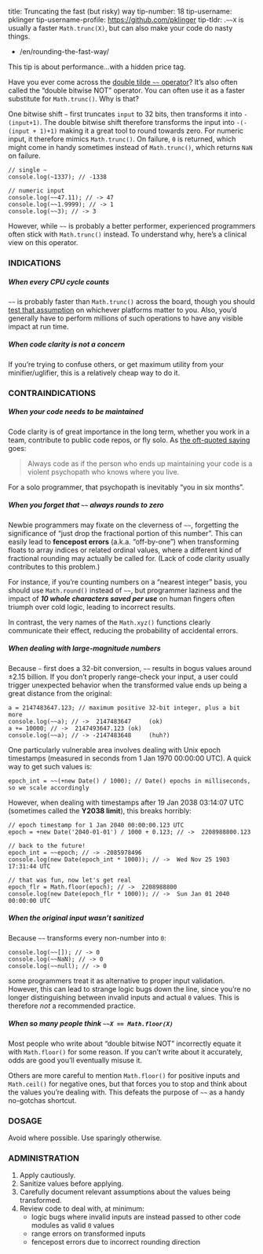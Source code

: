 title: Truncating the fast (but risky) way tip-number: 18 tip-username: pklinger tip-username-profile: https://github.com/pklinger tip-tldr: .`~~X` is usually a faster `Math.trunc(X)`, but can also make your code do nasty things.

-   /en/rounding-the-fast-way/

This tip is about performance…with a hidden price tag.

Have you ever come across the [double tilde `~~` operator](http://stackoverflow.com/questions/5971645/what-is-the-double-tilde-operator-in-javascript)? It’s also often called the “double bitwise NOT” operator. You can often use it as a faster substitute for `Math.trunc()`. Why is that?

One bitwise shift `~` first truncates `input` to 32 bits, then transforms it into `-(input+1)`. The double bitwise shift therefore transforms the input into `-(-(input + 1)+1)` making it a great tool to round towards zero. For numeric input, it therefore mimics `Math.trunc()`. On failure, `0` is returned, which might come in handy sometimes instead of `Math.trunc()`, which returns `NaN` on failure.

    // single ~
    console.log(~1337); // -1338

    // numeric input
    console.log(~~47.11); // -> 47
    console.log(~~1.9999); // -> 1
    console.log(~~3); // -> 3

However, while `~~` is probably a better performer, experienced programmers often stick with `Math.trunc()` instead. To understand why, here’s a clinical view on this operator.

### INDICATIONS

##### When every CPU cycle counts

`~~` is probably faster than `Math.trunc()` across the board, though you should [test that assumption](https://jsperf.com/jsfvsbitnot/10) on whichever platforms matter to you. Also, you’d generally have to perform millions of such operations to have any visible impact at run time.

##### When code clarity is not a concern

If you’re trying to confuse others, or get maximum utility from your minifier/uglifier, this is a relatively cheap way to do it.

### CONTRAINDICATIONS

##### When your code needs to be maintained

Code clarity is of great importance in the long term, whether you work in a team, contribute to public code repos, or fly solo. As [the oft-quoted saying](http://c2.com/cgi/wiki?CodeForTheMaintainer) goes:

> Always code as if the person who ends up maintaining your code is a violent psychopath who knows where you live.

For a solo programmer, that psychopath is inevitably “you in six months”.

##### When you forget that `~~` always rounds to zero

Newbie programmers may fixate on the cleverness of `~~`, forgetting the significance of “just drop the fractional portion of this number”. This can easily lead to **fencepost errors** (a.k.a. “off-by-one”) when transforming floats to array indices or related ordinal values, where a different kind of fractional rounding may actually be called for. (Lack of code clarity usually contributes to this problem.)

For instance, if you’re counting numbers on a “nearest integer” basis, you should use `Math.round()` instead of `~~`, but programmer laziness and the impact of ***10 whole characters saved per use*** on human fingers often triumph over cold logic, leading to incorrect results.

In contrast, the very names of the `Math.xyz()` functions clearly communicate their effect, reducing the probability of accidental errors.

##### When dealing with large-magnitude numbers

Because `~` first does a 32-bit conversion, `~~` results in bogus values around ±2.15 billion. If you don’t properly range-check your input, a user could trigger unexpected behavior when the transformed value ends up being a great distance from the original:

    a = 2147483647.123; // maximum positive 32-bit integer, plus a bit more
    console.log(~~a); // ->  2147483647     (ok)
    a += 10000; // ->  2147493647.123 (ok)
    console.log(~~a); // -> -2147483648     (huh?)

One particularly vulnerable area involves dealing with Unix epoch timestamps (measured in seconds from 1 Jan 1970 00:00:00 UTC). A quick way to get such values is:

    epoch_int = ~~(+new Date() / 1000); // Date() epochs in milliseconds, so we scale accordingly

However, when dealing with timestamps after 19 Jan 2038 03:14:07 UTC (sometimes called the **Y2038 limit**), this breaks horribly:

    // epoch timestamp for 1 Jan 2040 00:00:00.123 UTC
    epoch = +new Date('2040-01-01') / 1000 + 0.123; // ->  2208988800.123

    // back to the future!
    epoch_int = ~~epoch; // -> -2085978496
    console.log(new Date(epoch_int * 1000)); // ->  Wed Nov 25 1903 17:31:44 UTC

    // that was fun, now let's get real
    epoch_flr = Math.floor(epoch); // ->  2208988800
    console.log(new Date(epoch_flr * 1000)); // ->  Sun Jan 01 2040 00:00:00 UTC

##### When the original input wasn’t sanitized

Because `~~` transforms every non-number into `0`:

    console.log(~~[]); // -> 0
    console.log(~~NaN); // -> 0
    console.log(~~null); // -> 0

some programmers treat it as alternative to proper input validation. However, this can lead to strange logic bugs down the line, since you’re no longer distinguishing between invalid inputs and actual `0` values. This is therefore *not* a recommended practice.

##### When so many people think `~~X == Math.floor(X)`

Most people who write about “double bitwise NOT” incorrectly equate it with `Math.floor()` for some reason. If you can’t write about it accurately, odds are good you’ll eventually misuse it.

Others are more careful to mention `Math.floor()` for positive inputs and `Math.ceil()` for negative ones, but that forces you to stop and think about the values you’re dealing with. This defeats the purpose of `~~` as a handy no-gotchas shortcut.

### DOSAGE

Avoid where possible. Use sparingly otherwise.

### ADMINISTRATION

1.  Apply cautiously.
2.  Sanitize values before applying.
3.  Carefully document relevant assumptions about the values being transformed.
4.  Review code to deal with, at minimum:
    -   logic bugs where invalid inputs are instead passed to other code modules as valid `0` values
    -   range errors on transformed inputs
    -   fencepost errors due to incorrect rounding direction
